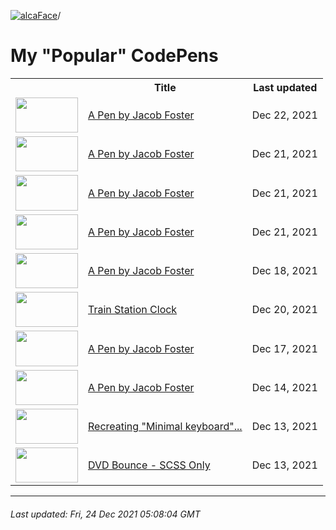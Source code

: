 [![alcaFace](https://camo.githubusercontent.com/2ee094c4af74cb0ec2e19388fccfb809837623e3/68747470733a2f2f7374617469632d63646e2e6a74766e772e6e65742f656d6f7469636f6e732f76312f3332383632362f312e30)](https://twitch.tv/Alca)/

# My "Popular" CodePens

<table>
	<tr>
		<th></th>
		<th>Title</th>
		<th>Last updated</th>
	</tr>
	<tr>
		<td><a href="https://codepen.io/Alca/pen/bGorWvV" rel="nofollow"><img src="https://codepen.io/alca/pen/bGorWvV/image/default.png" width="100" height="56.25"></a></td>
		<td><a href="https://codepen.io/Alca/pen/bGorWvV" rel="nofollow">A Pen by Jacob Foster</a></td>
		<td>Dec 22, 2021</td>
	</tr>
	<tr>
		<td><a href="https://codepen.io/Alca/pen/XWeadNg" rel="nofollow"><img src="https://codepen.io/alca/pen/XWeadNg/image/default.png" width="100" height="56.25"></a></td>
		<td><a href="https://codepen.io/Alca/pen/XWeadNg" rel="nofollow">A Pen by Jacob Foster</a></td>
		<td>Dec 21, 2021</td>
	</tr>
	<tr>
		<td><a href="https://codepen.io/Alca/pen/vYeJLVR" rel="nofollow"><img src="https://codepen.io/alca/pen/vYeJLVR/image/default.png" width="100" height="56.25"></a></td>
		<td><a href="https://codepen.io/Alca/pen/vYeJLVR" rel="nofollow">A Pen by Jacob Foster</a></td>
		<td>Dec 21, 2021</td>
	</tr>
	<tr>
		<td><a href="https://codepen.io/Alca/pen/rNGwqgK" rel="nofollow"><img src="https://codepen.io/alca/pen/rNGwqgK/image/default.png" width="100" height="56.25"></a></td>
		<td><a href="https://codepen.io/Alca/pen/rNGwqgK" rel="nofollow">A Pen by Jacob Foster</a></td>
		<td>Dec 21, 2021</td>
	</tr>
	<tr>
		<td><a href="https://codepen.io/Alca/pen/vYemqGK" rel="nofollow"><img src="https://codepen.io/alca/pen/vYemqGK/image/default.png" width="100" height="56.25"></a></td>
		<td><a href="https://codepen.io/Alca/pen/vYemqGK" rel="nofollow">A Pen by Jacob Foster</a></td>
		<td>Dec 18, 2021</td>
	</tr>
	<tr>
		<td><a href="https://codepen.io/Alca/pen/poWPQXX" rel="nofollow"><img src="https://codepen.io/alca/pen/poWPQXX/image/default.png" width="100" height="56.25"></a></td>
		<td><a href="https://codepen.io/Alca/pen/poWPQXX" rel="nofollow">Train Station Clock</a></td>
		<td>Dec 20, 2021</td>
	</tr>
	<tr>
		<td><a href="https://codepen.io/Alca/pen/QWqvjoP" rel="nofollow"><img src="https://codepen.io/alca/pen/QWqvjoP/image/default.png" width="100" height="56.25"></a></td>
		<td><a href="https://codepen.io/Alca/pen/QWqvjoP" rel="nofollow">A Pen by Jacob Foster</a></td>
		<td>Dec 17, 2021</td>
	</tr>
	<tr>
		<td><a href="https://codepen.io/Alca/pen/yLzVvYx" rel="nofollow"><img src="https://codepen.io/alca/pen/yLzVvYx/image/default.png" width="100" height="56.25"></a></td>
		<td><a href="https://codepen.io/Alca/pen/yLzVvYx" rel="nofollow">A Pen by Jacob Foster</a></td>
		<td>Dec 14, 2021</td>
	</tr>
	<tr>
		<td><a href="https://codepen.io/Alca/pen/vYeyOwd" rel="nofollow"><img src="https://codepen.io/alca/pen/vYeyOwd/image/default.png" width="100" height="56.25"></a></td>
		<td><a href="https://codepen.io/Alca/pen/vYeyOwd" rel="nofollow">Recreating "Minimal keyboard"...</a></td>
		<td>Dec 13, 2021</td>
	</tr>
	<tr>
		<td><a href="https://codepen.io/Alca/pen/WNZwKRo" rel="nofollow"><img src="https://codepen.io/alca/pen/WNZwKRo/image/default.png" width="100" height="56.25"></a></td>
		<td><a href="https://codepen.io/Alca/pen/WNZwKRo" rel="nofollow">DVD Bounce - SCSS Only</a></td>
		<td>Dec 13, 2021</td>
	</tr>
</table>

---

###### Last updated: Fri, 24 Dec 2021 05:08:04 GMT